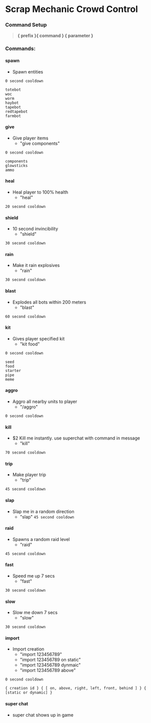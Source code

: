 # Scrap Mechanic Crowd Control

### Command Setup
> **{ prefix }{ command }  { parameter }**

### Commands:
        
#### spawn
- Spawn entities

```0 second cooldown```
```
totebot         
woc          
worm        
haybot        
tapebot        
redtapebot        
farmbot
```           
#### give
- Give player items
  - "give components"

```0 second cooldown```
```
components
glowsticks
ammo
```   
#### heal
- Heal player to 100% health
  - "heal"

```20 second cooldown```
#### shield
- 10 second invincibility
  - "shield"

```30 second cooldown```
#### rain
- Make it rain explosives
  - "rain"

```30 second cooldown```
#### blast
- Explodes all bots within 200 meters
  - "blast"

```60 second cooldown```
#### kit
- Gives player specified kit
  - "kit food"

```0 second cooldown```
```
seed        
food       
starter      
pipe     
meme
```            
#### aggro
- Aggro all nearby units to player
  - "/aggro"

```0 second cooldown```
#### kill
- $2 Kill me instantly. use superchat with command in message
  - "kill"

```70 second cooldown```
#### trip
- Make player trip
  - "trip" 

```45 second cooldown```
#### slap
- Slap me in a random direction
  - "slap" 
```45 second cooldown```
#### raid
- Spawns a random raid level
  - "raid"

```45 second cooldown```
#### fast
- Speed me up 7 secs
  - "fast"

```30 second cooldown```
#### slow
- Slow me down 7 secs
  - "slow"

```30 second cooldown```
#### import
- Import creation
  - "import 123456789"
  - "import 123456789 on static"
  - "import 123456789 dynmaic"
  - "import 123456789 above"

```0 second cooldown```
```
{ creation id } { [ on, above, right, left, front, behind ] } { [static or dynamic] }
```
#### super chat
- super chat shows up in game
